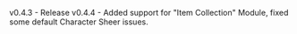 v0.4.3 - Release
v0.4.4 - Added support for "Item Collection" Module, fixed some default Character Sheer issues.